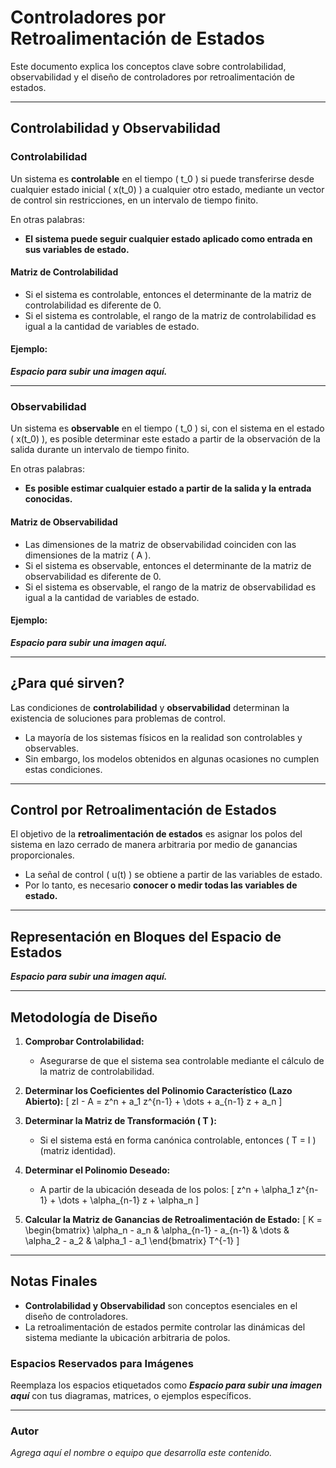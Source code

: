 # Controladores por Retroalimentación de Estados

Este documento explica los conceptos clave sobre controlabilidad, observabilidad y el diseño de controladores por retroalimentación de estados.

---

## Controlabilidad y Observabilidad

### Controlabilidad

Un sistema es **controlable** en el tiempo \( t_0 \) si puede transferirse desde cualquier estado inicial \( x(t_0) \) a cualquier otro estado, mediante un vector de control sin restricciones, en un intervalo de tiempo finito.

En otras palabras:
- **El sistema puede seguir cualquier estado aplicado como entrada en sus variables de estado.**

#### Matriz de Controlabilidad
- Si el sistema es controlable, entonces el determinante de la matriz de controlabilidad es diferente de 0.
- Si el sistema es controlable, el rango de la matriz de controlabilidad es igual a la cantidad de variables de estado.

#### Ejemplo:
_**Espacio para subir una imagen aquí.**_

---

### Observabilidad

Un sistema es **observable** en el tiempo \( t_0 \) si, con el sistema en el estado \( x(t_0) \), es posible determinar este estado a partir de la observación de la salida durante un intervalo de tiempo finito.

En otras palabras:
- **Es posible estimar cualquier estado a partir de la salida y la entrada conocidas.**

#### Matriz de Observabilidad
- Las dimensiones de la matriz de observabilidad coinciden con las dimensiones de la matriz \( A \).
- Si el sistema es observable, entonces el determinante de la matriz de observabilidad es diferente de 0.
- Si el sistema es observable, el rango de la matriz de observabilidad es igual a la cantidad de variables de estado.

#### Ejemplo:
_**Espacio para subir una imagen aquí.**_

---

## ¿Para qué sirven?

Las condiciones de **controlabilidad** y **observabilidad** determinan la existencia de soluciones para problemas de control. 

- La mayoría de los sistemas físicos en la realidad son controlables y observables.
- Sin embargo, los modelos obtenidos en algunas ocasiones no cumplen estas condiciones.

---

## Control por Retroalimentación de Estados

El objetivo de la **retroalimentación de estados** es asignar los polos del sistema en lazo cerrado de manera arbitraria por medio de ganancias proporcionales.

- La señal de control \( u(t) \) se obtiene a partir de las variables de estado.
- Por lo tanto, es necesario **conocer o medir todas las variables de estado.**

---

## Representación en Bloques del Espacio de Estados

_**Espacio para subir una imagen aquí.**_

---

## Metodología de Diseño

1. **Comprobar Controlabilidad:**
   - Asegurarse de que el sistema sea controlable mediante el cálculo de la matriz de controlabilidad.

2. **Determinar los Coeficientes del Polinomio Característico (Lazo Abierto):**
   \[
   zI - A = z^n + a_1 z^{n-1} + \dots + a_{n-1} z + a_n
   \]

3. **Determinar la Matriz de Transformación \( T \):**
   - Si el sistema está en forma canónica controlable, entonces \( T = I \) (matriz identidad).

4. **Determinar el Polinomio Deseado:**
   - A partir de la ubicación deseada de los polos:
     \[
     z^n + \alpha_1 z^{n-1} + \dots + \alpha_{n-1} z + \alpha_n
     \]

5. **Calcular la Matriz de Ganancias de Retroalimentación de Estado:**
   \[
   K = \begin{bmatrix}
   \alpha_n - a_n & \alpha_{n-1} - a_{n-1} & \dots & \alpha_2 - a_2 & \alpha_1 - a_1
   \end{bmatrix} T^{-1}
   \]

---

## Notas Finales

- **Controlabilidad y Observabilidad** son conceptos esenciales en el diseño de controladores.
- La retroalimentación de estados permite controlar las dinámicas del sistema mediante la ubicación arbitraria de polos.

### Espacios Reservados para Imágenes

Reemplaza los espacios etiquetados como _**Espacio para subir una imagen aquí**_ con tus diagramas, matrices, o ejemplos específicos.

---

### Autor

_Agrega aquí el nombre o equipo que desarrolla este contenido._

